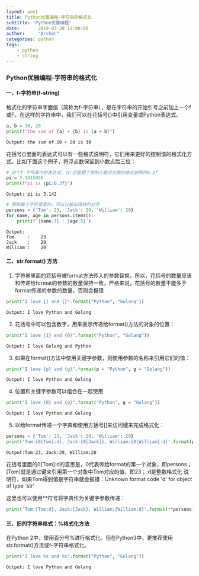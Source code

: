 ```yaml
---
layout: post
title: Python优雅编程-字符串的格式化
subtitle: 'Python优雅编程'
date:       2019-07-28 12:00:00
author:     "Archer"
categories: python
tags:
    - python
    - string
---
```


### Python优雅编程-字符串的格式化

#### 一、f-字符串(f-string)

格式化的字符串字面值（简称为f-字符串），是在字符串的开始引号之前加上一个f或F。在这样的字符串中，我们可以在花括号{}中引用变量或Python表达式。

```python
a, b = 10, 20
print(f"the sum of {a} + {b} is {a + b}")
```
```text
Output: the sum of 10 + 20 is 30
```

花括号{}里面的表达式可以有一些格式说明符，它们用来更好的控制值的格式化方式。比如下面这个例子，将浮点数保留到小数点后三位：

```python
# 这个f-字符串中的表达式，在:后面跟了限制小数点位数的格式说明符0.3f
pi = 3.1415926
print(f"pi is {pi:0.3f}")
```
```text
Output: pi is 3.142
```

```python
# 限制最小字符宽度的，可以让输出保持列对齐
persons = {'Tom': 23, 'Jack': 29, 'William': 20}
for name, age in persons.items():
    print(f'{name:7} : {age:5}')
```
```text
Output:
Tom     :    23
Jack    :    29
William :    20
```

#### 二、str.format() 方法

1. 字符串里面的花括号被format方法传入的参数替换，所以，花括号的数量应该和传递给format的参数的数量保持一致，严格来说，花括号的数量不能多于
format传递的参数的数量，否则会报错

```python
print("I love {} and {}".format("Python", "Golang"))
```
```text
Output: I love Python and Golang
```

2. 花括号中可以包含数字，用来表示传递给format()方法的对象的位置：

```python
print("I love {1} and {0}".format("Python", "Golang"))
```
```text
Output: I love Golang and Python
```

3. 如果在format()方法中使用关键字参数，则使用参数的名称来引用它们的值：

```python
print("I love {p} and {g}".format(p = "Python", g = "Golang"))
```
```text
Output: I love Python and Golang
```

4. 位置和关键字参数可以组合在一起使用

```python
print("I love {0} and {g}".format("Python", g = "Golang"))
```
```text
Output: I love Python and Golang
```

5. 以给format传递一个字典和使用方括号[]来访问键来完成格式化：
```python
persons = {'Tom': 23, 'Jack': 29, 'William': 20}
print('Tom:{0[Tom]:d}, Jack:{0[Jack]}, William:{0[William]:d}'.format(persons))
```
```text
Output:Tom:23, Jack:29, William:20
```
花括号里面的0[Tom]:d的意思是，0代表传给format的第一个对象，即persons；[Tom]就是通过键来引用第一个对象中Tom对应的值，即23；:d是整数格式化
说明符，如果Tom得到值是字符串就会报错：Unknown format code 'd' for object of type 'str'

这里也可以使用**符号将字典作为关键字参数传递：
```python
print('Tom:{Tom:d}, Jack:{Jack}, William:{William:d}'.format(**persons))         
```

#### 三、旧的字符串格式：%格式化方法

在Python 2中，使用百分号%进行格式化。但在Python3中，更推荐使用str.format()方法或f-字符串格式化。

```python
print("I love %s and %s".format("Python", "Golang"))
```
```text
Output: I love Python and Golang
```
